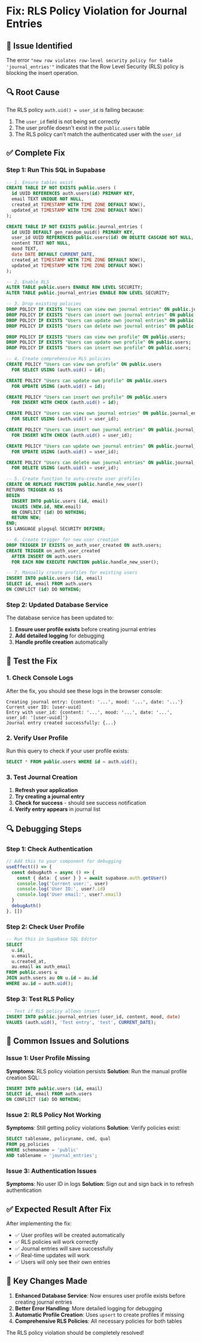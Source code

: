 # Fix: RLS Policy Violation for Journal Entries

## 🚨 **Issue Identified**
The error `"new row violates row-level security policy for table 'journal_entries'"` indicates that the Row Level Security (RLS) policy is blocking the insert operation.

## 🔍 **Root Cause**
The RLS policy `auth.uid() = user_id` is failing because:
1. The `user_id` field is not being set correctly
2. The user profile doesn't exist in the `public.users` table
3. The RLS policy can't match the authenticated user with the `user_id`

## ✅ **Complete Fix**

### **Step 1: Run This SQL in Supabase**

```sql
-- 1. Ensure tables exist
CREATE TABLE IF NOT EXISTS public.users (
  id UUID REFERENCES auth.users(id) PRIMARY KEY,
  email TEXT UNIQUE NOT NULL,
  created_at TIMESTAMP WITH TIME ZONE DEFAULT NOW(),
  updated_at TIMESTAMP WITH TIME ZONE DEFAULT NOW()
);

CREATE TABLE IF NOT EXISTS public.journal_entries (
  id UUID DEFAULT gen_random_uuid() PRIMARY KEY,
  user_id UUID REFERENCES public.users(id) ON DELETE CASCADE NOT NULL,
  content TEXT NOT NULL,
  mood TEXT,
  date DATE DEFAULT CURRENT_DATE,
  created_at TIMESTAMP WITH TIME ZONE DEFAULT NOW(),
  updated_at TIMESTAMP WITH TIME ZONE DEFAULT NOW()
);

-- 2. Enable RLS
ALTER TABLE public.users ENABLE ROW LEVEL SECURITY;
ALTER TABLE public.journal_entries ENABLE ROW LEVEL SECURITY;

-- 3. Drop existing policies
DROP POLICY IF EXISTS "Users can view own journal entries" ON public.journal_entries;
DROP POLICY IF EXISTS "Users can insert own journal entries" ON public.journal_entries;
DROP POLICY IF EXISTS "Users can update own journal entries" ON public.journal_entries;
DROP POLICY IF EXISTS "Users can delete own journal entries" ON public.journal_entries;

DROP POLICY IF EXISTS "Users can view own profile" ON public.users;
DROP POLICY IF EXISTS "Users can update own profile" ON public.users;
DROP POLICY IF EXISTS "Users can insert own profile" ON public.users;

-- 4. Create comprehensive RLS policies
CREATE POLICY "Users can view own profile" ON public.users
  FOR SELECT USING (auth.uid() = id);

CREATE POLICY "Users can update own profile" ON public.users
  FOR UPDATE USING (auth.uid() = id);

CREATE POLICY "Users can insert own profile" ON public.users
  FOR INSERT WITH CHECK (auth.uid() = id);

CREATE POLICY "Users can view own journal entries" ON public.journal_entries
  FOR SELECT USING (auth.uid() = user_id);

CREATE POLICY "Users can insert own journal entries" ON public.journal_entries
  FOR INSERT WITH CHECK (auth.uid() = user_id);

CREATE POLICY "Users can update own journal entries" ON public.journal_entries
  FOR UPDATE USING (auth.uid() = user_id);

CREATE POLICY "Users can delete own journal entries" ON public.journal_entries
  FOR DELETE USING (auth.uid() = user_id);

-- 5. Create function to auto-create user profiles
CREATE OR REPLACE FUNCTION public.handle_new_user()
RETURNS TRIGGER AS $$
BEGIN
  INSERT INTO public.users (id, email)
  VALUES (NEW.id, NEW.email)
  ON CONFLICT (id) DO NOTHING;
  RETURN NEW;
END;
$$ LANGUAGE plpgsql SECURITY DEFINER;

-- 6. Create trigger for new user creation
DROP TRIGGER IF EXISTS on_auth_user_created ON auth.users;
CREATE TRIGGER on_auth_user_created
  AFTER INSERT ON auth.users
  FOR EACH ROW EXECUTE FUNCTION public.handle_new_user();

-- 7. Manually create profiles for existing users
INSERT INTO public.users (id, email)
SELECT id, email FROM auth.users
ON CONFLICT (id) DO NOTHING;
```

### **Step 2: Updated Database Service**

The database service has been updated to:
1. **Ensure user profile exists** before creating journal entries
2. **Add detailed logging** for debugging
3. **Handle profile creation** automatically

## 🧪 **Test the Fix**

### **1. Check Console Logs**
After the fix, you should see these logs in the browser console:
```
Creating journal entry: {content: '...', mood: '...', date: '...'}
Current user ID: [user-uuid]
Entry with user_id: {content: '...', mood: '...', date: '...', user_id: '[user-uuid]'}
Journal entry created successfully: {...}
```

### **2. Verify User Profile**
Run this query to check if your user profile exists:
```sql
SELECT * FROM public.users WHERE id = auth.uid();
```

### **3. Test Journal Creation**
1. **Refresh your application**
2. **Try creating a journal entry**
3. **Check for success** - should see success notification
4. **Verify entry appears** in journal list

## 🔍 **Debugging Steps**

### **Step 1: Check Authentication**
```typescript
// Add this to your component for debugging
useEffect(() => {
  const debugAuth = async () => {
    const { data: { user } } = await supabase.auth.getUser()
    console.log('Current user:', user)
    console.log('User ID:', user?.id)
    console.log('User email:', user?.email)
  }
  debugAuth()
}, [])
```

### **Step 2: Check User Profile**
```sql
-- Run this in Supabase SQL Editor
SELECT 
  u.id,
  u.email,
  u.created_at,
  au.email as auth_email
FROM public.users u
JOIN auth.users au ON u.id = au.id
WHERE au.id = auth.uid();
```

### **Step 3: Test RLS Policy**
```sql
-- Test if RLS policy allows insert
INSERT INTO public.journal_entries (user_id, content, mood, date)
VALUES (auth.uid(), 'Test entry', 'test', CURRENT_DATE);
```

## 🚨 **Common Issues and Solutions**

### **Issue 1: User Profile Missing**
**Symptoms**: RLS policy violation persists
**Solution**: Run the manual profile creation SQL:
```sql
INSERT INTO public.users (id, email)
SELECT id, email FROM auth.users
ON CONFLICT (id) DO NOTHING;
```

### **Issue 2: RLS Policy Not Working**
**Symptoms**: Still getting policy violations
**Solution**: Verify policies exist:
```sql
SELECT tablename, policyname, cmd, qual 
FROM pg_policies 
WHERE schemaname = 'public' 
AND tablename = 'journal_entries';
```

### **Issue 3: Authentication Issues**
**Symptoms**: No user ID in logs
**Solution**: Sign out and sign back in to refresh authentication

## ✅ **Expected Result After Fix**

After implementing the fix:
- ✅ User profiles will be created automatically
- ✅ RLS policies will work correctly
- ✅ Journal entries will save successfully
- ✅ Real-time updates will work
- ✅ Users will only see their own entries

## 🎯 **Key Changes Made**

1. **Enhanced Database Service**: Now ensures user profile exists before creating journal entries
2. **Better Error Handling**: More detailed logging for debugging
3. **Automatic Profile Creation**: Uses `upsert` to create profiles if missing
4. **Comprehensive RLS Policies**: All necessary policies for both tables

The RLS policy violation should be completely resolved!
